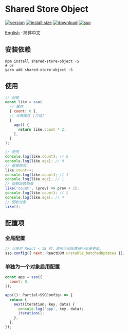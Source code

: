 # Shared Store Object

[![version][version-tag]][npm-url]
[![install size][size-tag]][size-url]
[![download][download-tag]][npm-url]
[![sso][install-tag]][npm-url]

[npm-url]: https://npmjs.org/package/shared-store-object
[install-tag]: https://nodei.co/npm/shared-store-object.png
[version-tag]: https://img.shields.io/npm/v/shared-store-object/latest.svg?logo=npm
[size-tag]: https://packagephobia.com/badge?p=shared-store-object@latest
[size-url]: https://packagephobia.com/result?p=shared-store-object@latest
[download-tag]: https://img.shields.io/npm/dm/shared-store-object.svg?logo=docusign

[English](README.md) · 简体中文

## 安装依赖

```shell
npm install shared-store-object -S
# or
yarn add shared-store-object -S
```

## 使用

```js
// 创建
const like = sso(
  // 属性
  { count: 0 },
  // 计算属性 [只读]
  {
    age() {
      return like.count * 2;
    },
  }
);

// 使用
console.log(like.count); // 0
console.log(like.age); // 0
// 直接修改
like.count++;
console.log(like.count); // 1
console.log(like.age); // 1
// 函数函数修改
like('count', (prev) => prev + 1);
console.log(like.count); // 2
console.log(like.age); // 4
// 回收对象
like();
```

## 配置项

### 全局配置

```js
// 当使用 React < 18 时，使用全局配置进行批量更新。
sso.config({ next: ReactDOM.unstable_batchedUpdates });
```

### 单独为一个对象启用配置

```js
const app = sso({
  count: 0,
});

app((): Partial<SSOConfig> => {
  return {
    next(iteration, key, data) {
      console.log('app', key, data);
      iteration();
    },
  };
});
```
